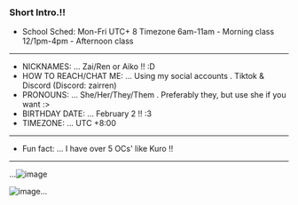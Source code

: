 ### Short Intro.!!
- School Sched: Mon-Fri 
UTC+ 8 Timezone
6am-11am - Morning class
12/1pm-4pm - Afternoon class
___
-  NICKNAMES: ...   Zai/Ren or Aiko !! :D
-  HOW TO REACH/CHAT ME: ...   Using my social accounts . Tiktok & Discord (Discord: zairren)
-  PRONOUNS: ...   She/Her/They/Them . Preferably they, but use she if you want :>
-  BIRTHDAY DATE: ...   February 2 !! :3
-  TIMEZONE: ...   UTC +8:00
___
-  Fun fact: ...   I have over 5 OCs' like Kuro !!
___
...![image](https://github.com/KuroJenji/KuroJenji/assets/148338376/d02e7653-873d-4186-9968-7d9069b9d567)

![image](https://github.com/KuroJenji/KuroJenji/assets/148338376/0ae32459-008a-4583-a497-34505d9453ab)...

<!--
**go1qjo/go1qjo** is a ✨ _special_ ✨ repository because its `README.md` (this file) appears on your GitHub profile.

Here are some ideas to get you started:

- 🔭 I’m currently working on ...
- 🌱 I’m currently learning ...
- 👯 I’m looking to collaborate on ...
- 🤔 I’m looking for help with ...
- 💬 Ask me about ...
- 📫 How to reach me: ...
- 😄 Pronouns: ...
- ⚡ Fun fact: ...
-->
